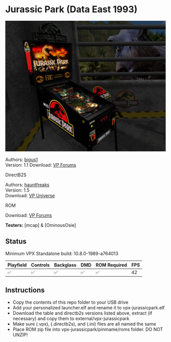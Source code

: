 # Jurassic Park (Data East 1993)

![Table Preview](../../images/vpx-jurasicpark-dataeast-preview.jpg)

Authors: [bigus1](https://www.vpforums.org/index.php?showuser=107629)  
Version: 1.1 
Download: [VP Forums](https://www.vpforums.org/index.php?app=downloads&showfile=16283)

DirectB2S

Authors: [hauntfreaks](https://vpuniverse.com/profile/5216-hauntfreaks/)  
Version: 1.5  
Download: [VP Universe](https://vpuniverse.com/files/file/12689-jurassic-park-data-east-1993-b2s-full-dmd/)

ROM

Download: [VP Forums](https://www.vpforums.org/index.php?app=downloads&showfile=11339)

**Testers:** [mcap] & [OminousOsie]

## Status 

Minimum VPX Standalone build: 10.8.0-1989-a764013

| Playfield | Controls | Backglass | DMD | ROM Required | FPS | 
|-----------|----------|-----------|-----|--------------|-----|
| :white_check_mark: | :white_check_mark: | :white_check_mark: | :white_check_mark: | :white_check_mark: | 42 |

## Instructions

- Copy the contents of this repo folder to your USB drive
- Add your personalized launcher.elf and rename it to vpx-jurassicpark.elf
- Download the table and directb2s versions listed above, extract (if necessary) and copy them to external/vpx-jurassicpark
- Make sure (.vpx), (.directb2s), and (.ini) files are all named the same
- Place ROM zip file into vpx-jurassicpark/pinmame/roms folder. DO NOT UNZIP!
